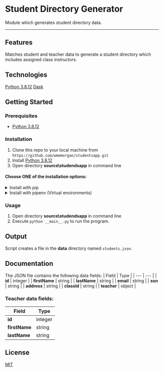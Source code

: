 # Student Directory Generator
Module which generates student directory data.

---
## Features
Matches student and teacher data to generate a student directory which includes assigned class instructors.


## Technologies
[Python 3.8.12](https://www.python.org/downloads/release/python-3812/)
[Dask](https://dask.org/)

## Getting Started
### Prerequisites
- [Python 3.8.12](https://www.python.org/downloads/release/python-3812/)

### Installation
1. Clone this repo to your local machine from `https://github.com/wmemorgan/studentsapp.git`
2. Install [Python 3.8.12](https://www.python.org/downloads/release/python-3812/)
3. Open directory **source\studendsapp** in command line

#### Choose **ONE** of the installation options:

<details>
<summary>Install with pip</summary>

- Execute `pip install -r requirements.txt` to install the project dependencies
</details>

<details>
<summary>Install with pipenv (Virtual environments)</summary>
  
  1. Install [pipenv](https://pipenv.pypa.io/en/latest/) on your machine
  2. Execute `pipenv install` to install the project dependencies
</details>



### Usage 
1. Open directory **source\studendsapp** in command line
2. Execute `python __main__.py` to run the program.

## Output
Script creates a file in the **data** directory named `students.json`.


## Documentation
The JSON file contains the following data fields:
| Field | Type |
| --- | --- |
| **id** | integer |
| **firstName** | string |
| **lastName** | string |
| **email** | string |
| **ssn** | string |
| **address** | string |
| **classId** | string | 
| **teacher** | object |


### Teacher data fields:
| Field | Type |
| --- | --- |
| **id** | integer |
| **firstName** | string |
| **lastName** | string |

## License
[MIT](https://github.com/wmemorgan/studentsapp/blob/main/LICENSE)